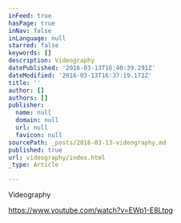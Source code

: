 ```yaml
---
inFeed: true
hasPage: true
inNav: false
inLanguage: null
starred: false
keywords: []
description: Videography
datePublished: '2016-03-13T16:40:39.291Z'
dateModified: '2016-03-13T16:37:19.172Z'
title: ''
author: []
authors: []
publisher:
  name: null
  domain: null
  url: null
  favicon: null
sourcePath: _posts/2016-03-13-videography.md
published: true
url: videography/index.html
_type: Article

---
```

Videography

https://www.youtube.com/watch?v=EWp1-E8Ltpg